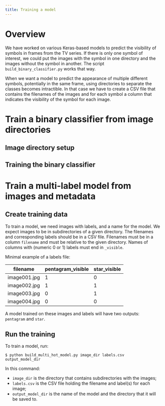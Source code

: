 ```yaml
---
title: Training a model
---
```


# Overview

We have worked on various Keras-based models to predict the visibility of
symbols in frames from the TV series.
If there is only one symbol of interest, we could put the images with the
symbol in one directory and the images without the symbol in another.
The script `build_binary_classifier.py` works that way.

When we want a model to predict the appearance of multiple different symbols,
potentially in the same frame, using directories to separate the classes
becomes intractible.
In that case we have to create a CSV file that contains the filenames of the
images and for each symbol a column that indicates the visibility of the symbol
for each image.

# Train a binary classifier from image directories

## Image directory setup

## Training the binary classifier

# Train a multi-label model from images and metadata

## Create training data

To train a model, we need images with labels, and a name for the model.
We expect images to be in subdirectories of a given directory.
The filenames and corresponding labels should be in a CSV file.
Filenames must be in a column `filename` and must be relative to the given
directory.
Names of columns with (numeric 0 or 1) labels must end in `_visible`.

Minimal example of a labels file:


| filename      | pentagram_visible | star_visible |
|---------------|-------------------|--------------|
| image001.jpg  | 1                 | 0            |
| image002.jpg  | 1                 | 1            |
| image003.jpg  | 0                 | 1            |
| image004.jpg  | 0                 | 0            |

A model trained on these images and labels will have two outputs: `pentagram`
and `star`.

## Run the training

To train a model, run:

```console
$ python build_multi_hot_model.py image_dir labels.csv output_model_dir
```

In this command:

- `image_dir` is the directory that contains subdirectories with the images;
- `labels.csv` is the CSV file holding the filename and label(s) for each image;
- `output_model_dir` is the name of the model and the directory that it will
  be saved to.
